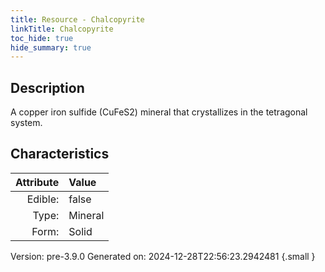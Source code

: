 ```yaml
---
title: Resource - Chalcopyrite
linkTitle: Chalcopyrite
toc_hide: true
hide_summary: true
---
```


## Description
A copper iron sulfide (CuFeS2) mineral that&#10;&#9; crystallizes in the tetragonal system.

## Characteristics

| Attribute      | Value |
|--------:|:------|
|Edible:|false|
|Type:|Mineral|
|Form:|Solid|
 



    

Version: pre-3.9.0 Generated on: 2024-12-28T22:56:23.2942481
{.small }
